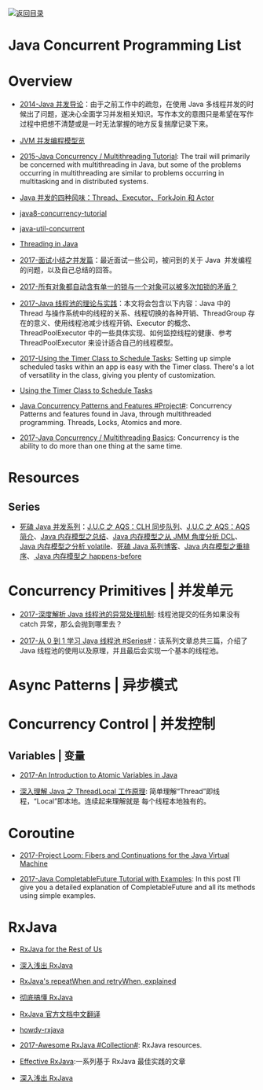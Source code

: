 [![返回目录](https://user-images.githubusercontent.com/5803001/38079637-ff0abcf0-3371-11e8-9b76-ad651620afc7.jpg)](https://github.com/wx-chevalier/Awesome-Lists)

# Java Concurrent Programming List

# Overview

- [2014-Java 并发导论](http://ifeve.com/concurrency-paper/)：由于之前工作中的疏忽，在使用 Java 多线程并发的时候出了问题，遂决心全面学习并发相关知识。写作本文的意图只是希望在写作过程中把想不清楚或是一时无法掌握的地方反复揣摩记录下来。

- [JVM 并发编程模型览](http://www.qingjingjie.com/blogs/23)

- [2015-Java Concurrency / Multithreading Tutorial](http://tutorials.jenkov.com/java-concurrency/index.html): The trail will primarily be concerned with multithreading in Java, but some of the problems occurring in multithreading are similar to problems occurring in multitasking and in distributed systems.

- [Java 并发的四种风味：Thread、Executor、ForkJoin 和 Actor](http://www.open-open.com/lib/view/open1421202894171.html)

- [java8-concurrency-tutorial](http://winterbe.com/posts/2015/04/07/java8-concurrency-tutorial-thread-executor-examples/)

- [java-util-concurrent](http://tutorials.jenkov.com/java-util-concurrent/index.html)

- [Threading in Java](https://medium.com/@behzodbekqodirov/threading-java-541bd986647d#.lmwvdmeje)

- [2017-面试小结之并发篇](http://ginobefunny.com/post/java_concurrent_interview_questions/)：最近面试一些公司，被问到的关于 Java  并发编程的问题，以及自己总结的回答。

- [2017-所有对象都自动含有单一的锁与一个对象可以被多次加锁的矛盾？](https://parg.co/bO2)

- [2017-Java 线程池的理论与实践](http://www.jianshu.com/p/0478e283cfef)：本文将会包含以下内容：Java 中的 Thread 与操作系统中的线程的关系、线程切换的各种开销、ThreadGroup 存在的意义、使用线程池减少线程开销、Executor 的概念、ThreadPoolExecutor 中的一些具体实现、如何监控线程的健康、参考 ThreadPoolExecutor 来设计适合自己的线程模型。

- [2017-Using the Timer Class to Schedule Tasks](https://dzone.com/articles/using-timer-class-to-schedule-tasks): Setting up simple scheduled tasks within an app is easy with the Timer class. There's a lot of versatility in the class, giving you plenty of customization.

- [Using the Timer Class to Schedule Tasks](https://dzone.com/articles/using-timer-class-to-schedule-tasks)

- [Java Concurrency Patterns and Features #Project#](https://parg.co/UVC): Concurrency Patterns and features found in Java, through multithreaded programming. Threads, Locks, Atomics and more.

- [2017-Java Concurrency / Multithreading Basics](https://www.callicoder.com/java-concurrency-multithreading-basics/): Concurrency is the ability to do more than one thing at the same time.

# Resources

## Series

- [死磕 Java 并发系列](http://cmsblogs.com/?author=1)：[J.U.C 之 AQS：CLH 同步队列](http://cmsblogs.com/?p=2188)、[J.U.C 之 AQS：AQS 简介](http://cmsblogs.com/?p=2174)、[Java 内存模型之总结](http://cmsblogs.com/?p=2167)、[Java 内存模型之从 JMM 角度分析 DCL](http://cmsblogs.com/?p=2161)、[Java 内存模型之分析 volatile](http://cmsblogs.com/?p=2148)、[死磕 Java 系列博客](http://cmsblogs.com/?p=2122)、[Java 内存模型之重排序](http://cmsblogs.com/?p=2116)、[ Java 内存模型之 happens-before](http://cmsblogs.com/?p=2102)

# Concurrency Primitives | 并发单元

- [2017-深度解析 Java 线程池的异常处理机制](https://github.com/aCoder2013/blog/issues/3): 线程池提交的任务如果没有 catch 异常，那么会抛到哪里去？

- [2017-从 0 到 1 学习 Java 线程池 #Series#](http://6me.us/TOE3)：该系列文章总共三篇，介绍了 Java 线程池的使用以及原理，并且最后会实现一个基本的线程池。

# Async Patterns | 异步模式

# Concurrency Control | 并发控制

## Variables | 变量

- [2017-An Introduction to Atomic Variables in Java](http://www.baeldung.com/java-atomic-variables)

- [深入理解 Java 之 ThreadLocal 工作原理](http://allenwu.itscoder.com/threadlocal-source): 简单理解“Thread”即线程，“Local”即本地。连续起来理解就是 每个线程本地独有的。

# Coroutine

- [2017-Project Loom: Fibers and Continuations for the Java Virtual Machine](http://cr.openjdk.java.net/~rpressler/loom/Loom-Proposal.html)

- [2017-Java CompletableFuture Tutorial with Examples](https://www.callicoder.com/java-8-completablefuture-tutorial/): In this post I’ll give you a detailed explanation of CompletableFuture and all its methods using simple examples.

# RxJava

- [RxJava for the Rest of Us](https://realm.io/news/mobilization-hugo-visser-rxjava-for-rest-of-us/)

- [深入浅出 RxJava](http://blog.csdn.net/lzyzsd/article/details/41833541)

- [RxJava's repeatWhen and retryWhen, explained](http://blog.danlew.net/2016/01/25/rxjavas-repeatwhen-and-retrywhen-explained/)

- [彻底搞懂 RxJava](http://ms.csdn.net/geek/57742)

- [RxJava 官方文档中文翻译](https://mcxiaoke.gitbooks.io/rxdocs/content/Intro.html)

- [howdy-rxjava](https://medium.com/fuzz/howdy-rxjava-8f40fef88181#.hzvemavv6)

- [2017-Awesome RxJava #Collection#](https://github.com/lzyzsd/Awesome-RxJava): RxJava resources.

- [Effective RxJava](https://github.com/mgp/effective-rxjava):一系列基于 RxJava 最佳实践的文章

- [深入浅出 RxJava](http://blog.csdn.net/lzyzsd/article/details/41833541)
